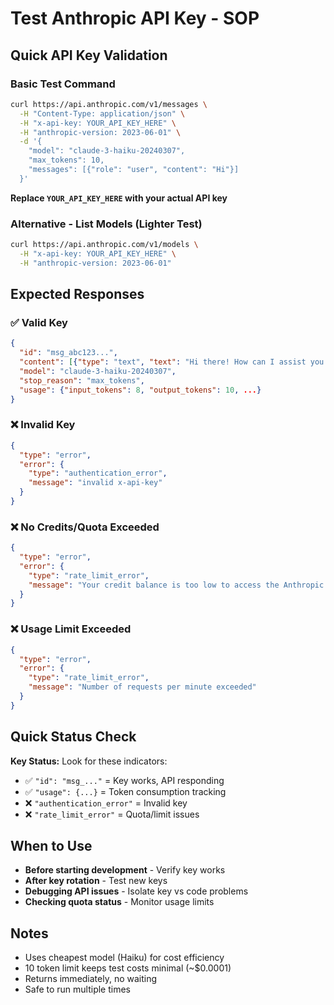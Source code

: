 # Test Anthropic API Key - SOP

## Quick API Key Validation

### Basic Test Command

```bash
curl https://api.anthropic.com/v1/messages \
  -H "Content-Type: application/json" \
  -H "x-api-key: YOUR_API_KEY_HERE" \
  -H "anthropic-version: 2023-06-01" \
  -d '{
    "model": "claude-3-haiku-20240307",
    "max_tokens": 10,
    "messages": [{"role": "user", "content": "Hi"}]
  }'
```

**Replace `YOUR_API_KEY_HERE` with your actual API key**

### Alternative - List Models (Lighter Test)

```bash
curl https://api.anthropic.com/v1/models \
  -H "x-api-key: YOUR_API_KEY_HERE" \
  -H "anthropic-version: 2023-06-01"
```

## Expected Responses

### ✅ Valid Key

```json
{
  "id": "msg_abc123...",
  "content": [{"type": "text", "text": "Hi there! How can I assist you today?"}],
  "model": "claude-3-haiku-20240307",
  "stop_reason": "max_tokens",
  "usage": {"input_tokens": 8, "output_tokens": 10, ...}
}
```

### ❌ Invalid Key

```json
{
  "type": "error",
  "error": {
    "type": "authentication_error",
    "message": "invalid x-api-key"
  }
}
```

### ❌ No Credits/Quota Exceeded

```json
{
  "type": "error",
  "error": {
    "type": "rate_limit_error",
    "message": "Your credit balance is too low to access the Anthropic API"
  }
}
```

### ❌ Usage Limit Exceeded

```json
{
  "type": "error",
  "error": {
    "type": "rate_limit_error",
    "message": "Number of requests per minute exceeded"
  }
}
```

## Quick Status Check

**Key Status:** Look for these indicators:

- ✅ `"id": "msg_..."` = Key works, API responding
- ✅ `"usage": {...}` = Token consumption tracking
- ❌ `"authentication_error"` = Invalid key
- ❌ `"rate_limit_error"` = Quota/limit issues

## When to Use

- **Before starting development** - Verify key works
- **After key rotation** - Test new keys
- **Debugging API issues** - Isolate key vs code problems
- **Checking quota status** - Monitor usage limits

## Notes

- Uses cheapest model (Haiku) for cost efficiency
- 10 token limit keeps test costs minimal (~$0.0001)
- Returns immediately, no waiting
- Safe to run multiple times
